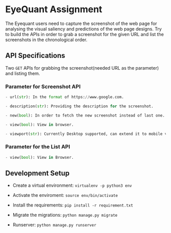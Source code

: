 # EyeQuant Assignment

The Eyequant users need to capture the screenshot of the web page for analysing the visual saliency and predictions of the web page designs.
Try to build the APIs in order to grab a screenshot for the given URL and list the screenshots in the chronological order.

## API Specifications

Two `GET` APIs for grabbing the screenshot(needed URL as the parameter) and listing them.

### Parameter for Screenshot API

```python
- url(str): In the format of https://www.google.com.

- description(str): Providing the description for the screenshot.

- new(bool): In order to fetch the new screenshot instead of last one.

- view(bool): View in browser.

- viewport(str): Currently Desktop supported, can extend it to mobile viewports.
```

### Parameter for the List API

```python
- view(bool): View in Browser.
```

## Development Setup

- Create a virtual environment: `virtualenv -p python3 env`

- Activate the enviroment: `source env/bin/activate`

- Install the requirements: `pip install -r requirement.txt`

- Migrate the migrations: `python manage.py migrate`

- Runserver: `python manage.py runserver`
